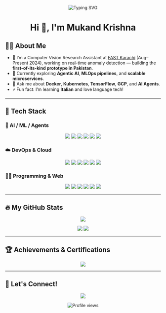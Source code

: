 <!-- Lightweight Animated Header -->
<p align="center">
  <img src="https://readme-typing-svg.demolab.com?font=Exo+2&weight=800&size=32&pause=1000&center=true&vCenter=true&width=500&lines=AI Research+Engineer;Dev+|+Learner+|+Maker" alt="Typing SVG"/>
</p>

<h1 align="center">Hi 👋, I'm Mukand Krishna</h1>

## 🙋‍♂️ About Me

- 🔭 I’m a Computer Vision Research Assistant at [FAST Karachi](https://www.nu.edu.pk/) (Aug–Present 2024), working on real-time anomaly detection — building the **first-of-its-kind prototype in Pakistan**.  
- 🌱 Currently exploring **Agentic AI**, **MLOps pipelines**, and **scalable microservices**.  
- 💬 Ask me about **Docker**, **Kubernetes**, **TensorFlow**, **GCP**, and **AI Agents**.  
- ⚡ Fun fact: I’m learning **Italian** and love language tech!

---

## 🚀 Tech Stack

### 🤖 AI / ML / Agents

<p align="center">
  <img src="https://img.shields.io/badge/TensorFlow-FC7300?style=for-the-badge&logo=tensorflow&logoColor=white" />
  <img src="https://img.shields.io/badge/PyTorch-EE4C2C?style=for-the-badge&logo=pytorch&logoColor=white" />
  <img src="https://img.shields.io/badge/OpenCV-5C3EE8?style=for-the-badge&logo=opencv&logoColor=white" />
  <img src="https://img.shields.io/badge/HuggingFace-FFD21F?style=for-the-badge&logo=huggingface&logoColor=black" />
  <img src="https://img.shields.io/badge/LangChain-000000?style=for-the-badge&logo=langchain&logoColor=white" />
  <img src="https://img.shields.io/badge/LLM%20Agents-6D5ACA?style=for-the-badge" />
</p>

### ☁️ DevOps & Cloud

<p align="center">
  <img src="https://img.shields.io/badge/Docker-2496ED?style=for-the-badge&logo=docker&logoColor=white" />
  <img src="https://img.shields.io/badge/Kubernetes-326CE5?style=for-the-badge&logo=kubernetes&logoColor=white" />
  <img src="https://img.shields.io/badge/GCP-4285F4?style=for-the-badge&logo=googlecloud&logoColor=white" />
  <img src="https://img.shields.io/badge/CI%2FCD-GitHub_Actions-2088FF?style=for-the-badge&logo=github-actions&logoColor=white" />
  <img src="https://img.shields.io/badge/Kafka-231F20?style=for-the-badge&logo=apachekafka&logoColor=white" />
  <img src="https://img.shields.io/badge/FastAPI-009688?style=for-the-badge&logo=fastapi&logoColor=white" />
</p>

### 👨‍💻 Programming & Web

<p align="center">
  <img src="https://img.shields.io/badge/Python-3670A0?style=for-the-badge&logo=python&logoColor=white" />
  <img src="https://img.shields.io/badge/C++-00599C?style=for-the-badge&logo=c%2B%2B&logoColor=white" />
  <img src="https://img.shields.io/badge/HTML5-E34F26?style=for-the-badge&logo=html5&logoColor=white" />
  <img src="https://img.shields.io/badge/CSS3-1572B6?style=for-the-badge&logo=css3&logoColor=white" />
  <img src="https://img.shields.io/badge/JavaScript-F7DF1E?style=for-the-badge&logo=javascript&logoColor=black" />
  <img src="https://img.shields.io/badge/React-61DAFB?style=for-the-badge&logo=react&logoColor=black" />
</p>

---

## 🔥 My GitHub Stats

<p align="center">
  <img src="https://github-profile-summary-cards.vercel.app/api/cards/profile-details?username=MukandKrishna&theme=vue" />
</p>
<p align="center">
  <img src="https://github-readme-stats.vercel.app/api?username=MukandKrishna&show_icons=true&theme=vue" />
  <img src="https://github-readme-stats.vercel.app/api/top-langs/?username=MukandKrishna&layout=compact&theme=vue" />
</p>

---

## 🏆 Achievements & Certifications

<p align="center">
  <img src="https://github-profile-trophy.vercel.app/?username=MukandKrishna&theme=radical&no-frame=true" />
</p>

---

## 🤝 Let's Connect!

<p align="center">
  <a href="https://www.linkedin.com/in/beingkrishna"><img src="https://img.shields.io/badge/LinkedIn-BeingKrishna-blue?style=for-the-badge" /></a>
</p>

<p align="center">
  <img src="https://komarev.com/ghpvc/?username=MukandKrishna&style=flat-square&color=brightgreen" alt="Profile views"/>
</p>
